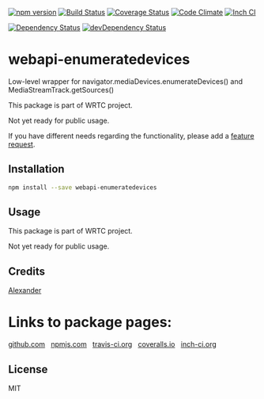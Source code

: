 [![npm version](https://badge.fury.io/js/webapi-enumeratedevices.svg)](http://badge.fury.io/js/webapi-enumeratedevices)
[![Build Status](https://travis-ci.org/alykoshin/webapi-enumeratedevices.svg)](https://travis-ci.org/alykoshin/webapi-enumeratedevices)
[![Coverage Status](https://coveralls.io/repos/alykoshin/webapi-enumeratedevices/badge.svg?branch=master&service=github)](https://coveralls.io/github/alykoshin/webapi-enumeratedevices?branch=master)
[![Code Climate](https://codeclimate.com/github/alykoshin/webapi-enumeratedevices/badges/gpa.svg)](https://codeclimate.com/github/alykoshin/webapi-enumeratedevices)
[![Inch CI](https://inch-ci.org/github/alykoshin/webapi-enumeratedevices.svg?branch=master)](https://inch-ci.org/github/alykoshin/webapi-enumeratedevices)

[![Dependency Status](https://david-dm.org/alykoshin/webapi-enumeratedevices/status.svg)](https://david-dm.org/alykoshin/webapi-enumeratedevices#info=dependencies)
[![devDependency Status](https://david-dm.org/alykoshin/webapi-enumeratedevices/dev-status.svg)](https://david-dm.org/alykoshin/webapi-enumeratedevices#info=devDependencies)


# webapi-enumeratedevices

Low-level wrapper for navigator.mediaDevices.enumerateDevices() and MediaStreamTrack.getSources()

This package is part of WRTC project.

Not yet ready for public usage.


If you have different needs regarding the functionality, please add a [feature request](https://github.com/alykoshin/webapi-enumeratedevices/issues).


## Installation

```sh
npm install --save webapi-enumeratedevices
```

## Usage

This package is part of WRTC project.

Not yet ready for public usage.


## Credits
[Alexander](https://github.com/alykoshin/)


# Links to package pages:

[github.com](https://github.com/alykoshin/webapi-enumeratedevices) &nbsp; [npmjs.com](https://www.npmjs.com/package/webapi-enumeratedevices) &nbsp; [travis-ci.org](https://travis-ci.org/alykoshin/webapi-enumeratedevices) &nbsp; [coveralls.io](https://coveralls.io/github/alykoshin/webapi-enumeratedevices) &nbsp; [inch-ci.org](https://inch-ci.org/github/alykoshin/webapi-enumeratedevices)


## License

MIT
